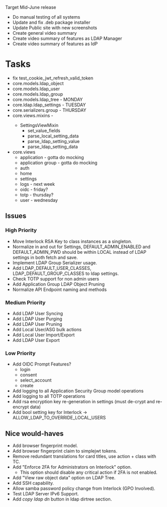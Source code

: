 Target Mid-June release
* Do manual testing of all systems
* Update and fix .deb package installer
* Update Public site with new screenshots
* Create general video summary
* Create video summary of features as LDAP Manager
* Create video summary of features as IdP

# Tasks
* fix test_cookie_jwt_refresh_valid_token
* core.models.ldap_object <d>
* core.models.ldap_user <d>
* core.models.ldap_group <d>
* core.models.ldap_tree - MONDAY <d>
* core.ldap.ldap_settings - TUESDAY <d>
* core.serializers.group - THURSDAY <d>
* core.views.mixins - <d>
	* SettingsViewMixin
		* set_value_fields
		* parse_local_setting_data
		* parse_ldap_setting_value
		* parse_ldap_setting_data
* core.views
	* application <t> - gotta do mocking
	* application group <t> - gotta do mocking
	* auth <d>
	* home <d>
	* settings <d>
	* logs - next week <d>
	* oidc - friday?
	* totp - thursday? <d>
	* user - wednesday <d>

## Issues
### High Priority
* Move Interlock RSA Key to class instances as a singleton. <d>
* Normalize in and out for Settings, DEFAULT_ADMIN_ENABLED and DEFAULT_ADMIN_PWD
	should be within LOCAL instead of LDAP settings in both fetch and save.
* Implement LDAP Group Serializer usage.
* Add LDAP_DEFAULT_USER_CLASSES, LDAP_DEFAULT_GROUP_CLASSES to ldap settings.
* Check TOTP support for non admin users
* Add Application Group LDAP Object Pruning
* Normalize API Endpoint naming and methods

### Medium Priority
* Add LDAP User Syncing <d>
* Add LDAP User Purging <d>
* Add LDAP User Pruning <d>
* Add Local User/ASG bulk actions
* Add Local User Import/Export
* Add LDAP User Export

### Low Priority
* Add OIDC Prompt Features?
	* login <d>
	* consent <d>
	* select_account <n>
	* create <n>
* Add logging to all Application Security Group model operations
* Add logging to all TOTP operations
* Add rsa encryption key re-generation in settings (must de-crypt and re-encrypt data)
* Add bool setting key for Interlock -> ALLOW_LDAP_TO_OVERRIDE_LOCAL_USERS

## Nice would-haves
* Add browser fingerprint model.
* Add browser fingerprint claim to simplejwt tokens.
* Remove redundant translations for card titles, use action + class with TC.
* Add "Enforce 2FA for Administrators on Interlock" option.
	* This option should disable any critical action if 2FA is not enabled.
* Add "View raw object data" option on LDAP Tree.
* Add SSH capability.
* Allow samba password policy change from Interlock (GPO Involved).
* Test LDAP Server IPv6 Support.
* Add *copy ldap dn* button in ldap dirtree section.
